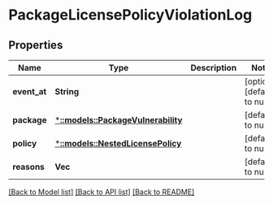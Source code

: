 # PackageLicensePolicyViolationLog

## Properties
Name | Type | Description | Notes
------------ | ------------- | ------------- | -------------
**event_at** | **String** |  | [optional] [default to null]
**package** | [***::models::PackageVulnerability**](PackageVulnerability.md) |  | [default to null]
**policy** | [***::models::NestedLicensePolicy**](NestedLicensePolicy.md) |  | [default to null]
**reasons** | **Vec<String>** |  | [default to null]

[[Back to Model list]](../README.md#documentation-for-models) [[Back to API list]](../README.md#documentation-for-api-endpoints) [[Back to README]](../README.md)


